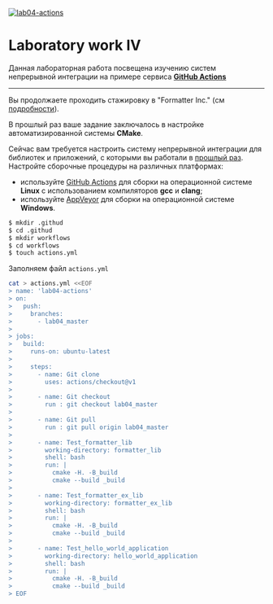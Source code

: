[![lab04-actions](https://github.com/User-XXI/TIMP_Labs/actions/workflows/lab04_actions.yml/badge.svg?branch=lab04_master)](https://github.com/User-XXI/TIMP_Labs/actions/workflows/lab04_actions.yml)
# Laboratory work IV

Данная лабораторная работа посвещена изучению систем непрерывной интеграции на примере сервиса **[GitHub Actions](https://github.com/features/actions)**

___

Вы продолжаете проходить стажировку в "Formatter Inc." (см [подробности](https://github.com/tp-labs/lab03#Homework)).

В прошлый раз ваше задание заключалось в настройке автоматизированной системы **CMake**.

Сейчас вам требуется настроить систему непрерывной интеграции для библиотек и приложений, с которыми вы работали в [прошлый раз](https://github.com/tp-labs/lab03#Homework). Настройте сборочные процедуры на различных платформах:
* используйте [GitHub Actions](https://github.com/features/actions) для сборки на операционной системе **Linux** с использованием компиляторов **gcc** и **clang**;
* используйте [AppVeyor](https://www.appveyor.com/) для сборки на операционной системе **Windows**.

```bash
$ mkdir .githud
$ cd .githud
$ mkdir workflows
$ cd workflows
$ touch actions.yml
```
Заполняем файл `actions.yml`

```bash
cat > actions.yml <<EOF
> name: 'lab04-actions'
> on:
>   push:
>     branches:
>       - lab04_master
>      
> jobs:
>   build:
>     runs-on: ubuntu-latest
>   
>     steps:      
>       - name: Git clone
>         uses: actions/checkout@v1 
>         
>       - name: Git checkout
>         run : git checkout lab04_master
>         
>       - name: Git pull
>         run : git pull origin lab04_master
>     
>       - name: Test_formatter_lib
>         working-directory: formatter_lib
>         shell: bash
>         run: |
>           cmake -H. -B_build
>           cmake --build _build
>          
>       - name: Test_formatter_ex_lib
>         working-directory: formatter_ex_lib
>         shell: bash
>         run: |
>           cmake -H. -B_build
>           cmake --build _build
>          
>       - name: Test_hello_world_application
>         working-directory: hello_world_application
>         shell: bash
>         run: |
>           cmake -H. -B_build
>           cmake --build _build
> EOF
```
